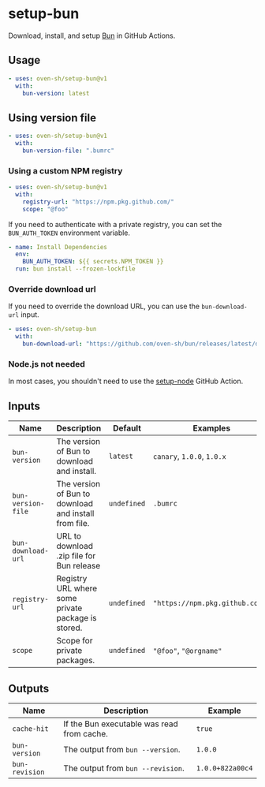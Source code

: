 # setup-bun

Download, install, and setup [Bun](https://bun.sh) in GitHub Actions.

## Usage

```yaml
- uses: oven-sh/setup-bun@v1
  with:
    bun-version: latest
```

## Using version file

```yaml
- uses: oven-sh/setup-bun@v1
  with:
    bun-version-file: ".bumrc"
```

### Using a custom NPM registry

```yaml
- uses: oven-sh/setup-bun@v1
  with:
    registry-url: "https://npm.pkg.github.com/"
    scope: "@foo"
```

If you need to authenticate with a private registry, you can set the `BUN_AUTH_TOKEN` environment variable.

```yaml
- name: Install Dependencies
  env:
    BUN_AUTH_TOKEN: ${{ secrets.NPM_TOKEN }}
  run: bun install --frozen-lockfile
```

### Override download url

If you need to override the download URL, you can use the `bun-download-url` input.

```yaml
- uses: oven-sh/setup-bun
  with:
    bun-download-url: "https://github.com/oven-sh/bun/releases/latest/download/bun-linux-x64.zip"
```

### Node.js not needed

In most cases, you shouldn't need to use the [setup-node](https://github.com/actions/setup-node) GitHub Action.

## Inputs

| Name               | Description                                           | Default     | Examples                        |
| ------------------ | ----------------------------------------------------- | ----------- | ------------------------------- |
| `bun-version`      | The version of Bun to download and install.           | `latest`    | `canary`, `1.0.0`, `1.0.x`      |
| `bun-version-file` | The version of Bun to download and install from file. | `undefined` | `.bumrc`                        |
| `bun-download-url` | URL to download .zip file for Bun release             |             |                                 |
| `registry-url`     | Registry URL where some private package is stored.    | `undefined` | `"https://npm.pkg.github.com/"` |
| `scope`            | Scope for private packages.                           | `undefined` | `"@foo"`, `"@orgname"`          |

## Outputs

| Name           | Description                                | Example          |
| -------------- | ------------------------------------------ | ---------------- |
| `cache-hit`    | If the Bun executable was read from cache. | `true`           |
| `bun-version`  | The output from `bun --version`.           | `1.0.0`          |
| `bun-revision` | The output from `bun --revision`.          | `1.0.0+822a00c4` |
